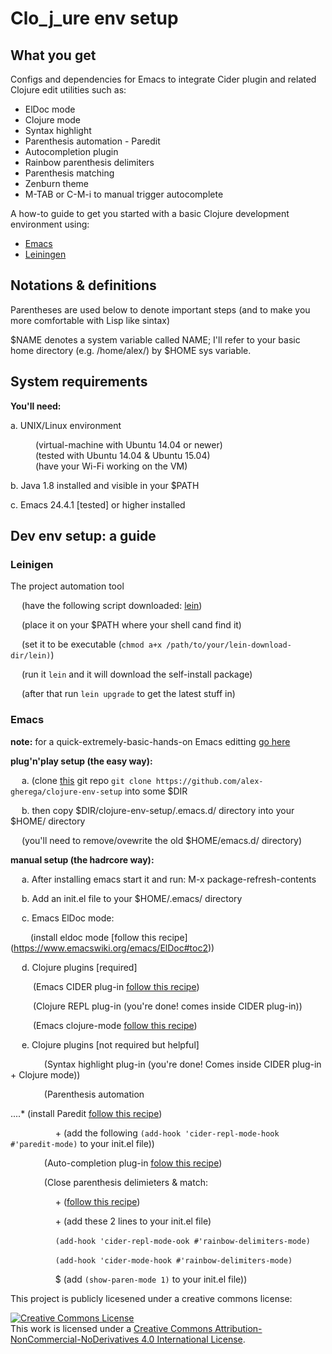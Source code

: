 # Clo_j_ure env setup

## What you get

Configs and dependencies for Emacs to integrate Cider plugin and related Clojure edit utilities such as:

* ElDoc mode
* Clojure mode
* Syntax highlight
* Parenthesis automation - Paredit
* Autocompletion plugin
* Rainbow parenthesis delimiters
* Parenthesis matching
* Zenburn theme
* M-TAB or C-M-i to manual trigger autocomplete

A how-to guide to get you started with a basic Clojure development environment using:
* [Emacs](https://www.gnu.org/software/emacs/)
* [Leiningen](https://leiningen.org/)

## Notations & definitions

Parentheses are used below to denote important steps (and to make you more comfortable with Lisp like sintax)

$NAME denotes a system variable called NAME; I'll refer to your basic home directory (e.g. /home/alex/) by $HOME sys variable.

## System requirements

__You'll need:__

a. UNIX/Linux environment
<dl>
	<dd>(virtual-machine with Ubuntu 14.04 or newer)</dd>
	<dd>(tested with Ubuntu 14.04 & Ubuntu 15.04)</dd>
	<dd>(have your Wi-Fi working on the VM)</dd>
</dl>

b. Java 1.8 installed and visible in your $PATH

c. Emacs 24.4.1 [tested] or higher installed

## Dev env setup: a guide

### Leinigen

The project automation tool

&emsp; (have the following script downloaded: [lein](https://raw.githubusercontent.com/technomancy/leiningen/stable/bin/lein))

&emsp; (place it on your $PATH where your shell cand find it)

&emsp;  (set it to be executable (`chmod a+x /path/to/your/lein-download-dir/lein)`)

&emsp;  (run it `lein` and it will download the self-install package)

&emsp; (after that run `lein upgrade` to get the latest stuff in)

### Emacs

__note:__ for a quick-extremely-basic-hands-on Emacs editting [go here](http://ocean.stanford.edu/research/quick_emacs.html)




__plug'n'play setup (the easy way):__

&emsp; a. (clone [this](https://github.com/alex-gherega/clojure-env-setup) git repo `git clone https://github.com/alex-gherega/clojure-env-setup` into some $DIR

&emsp; b. then copy $DIR/clojure-env-setup/.emacs.d/ directory into your $HOME/ directory

&emsp; (you'll need to remove/ovewrite the old $HOME/emacs.d/ directory)



__manual setup (the hadrcore way):__

&emsp; a. After installing emacs start it and run: M-x package-refresh-contents

&emsp; b. Add an init.el file to your $HOME/.emacs/ directory

&emsp; c. Emacs ElDoc mode:

&emsp;&emsp; (install eldoc mode [follow this recipe] (https://www.emacswiki.org/emacs/ElDoc#toc2))</p>

&emsp; d. Clojure plugins [required]
  
&emsp; &emsp; (Emacs CIDER plug-in [follow this recipe](https://github.com/clojure-emacs/cider/blob/master/README.md))

&emsp; &emsp; (Clojure REPL plug-in (you're done! comes inside CIDER plug-in))

&emsp; &emsp; (Emacs clojure-mode [follow this recipe](https://github.com/clojure-emacs/clojure-mode/blob/master/README.md))
  
  
&emsp; e. Clojure plugins [not required but helpful]

&emsp; &emsp; &emsp; (Syntax highlight plug-in (you're done! Comes inside CIDER plug-in + Clojure mode))<p>
    
&emsp; &emsp; &emsp; (Parenthesis automation

....* (install Paredit [follow this recipe]())

&emsp; &emsp; &emsp; &emsp; + (add the following `(add-hook 'cider-repl-mode-hook #'paredit-mode)` to your init.el file))
		
&emsp; &emsp; &emsp; (Auto-completion plug-in [folow this recipe](http://cider.readthedocs.io/en/latest/code_completion/))

&emsp; &emsp; &emsp; (Close parenthesis delimieters & match:

&emsp; &emsp; &emsp; &emsp;  + ([follow this recipe](https://github.com/Fanael/rainbow-delimiters/blob/master/README.md))

&emsp; &emsp; &emsp; &emsp;  + (add these 2 lines to your init.el file)

&emsp; &emsp; &emsp; &emsp; `(add-hook 'cider-repl-mode-ook #'rainbow-delimiters-mode)`

&emsp; &emsp; &emsp; &emsp; `(add-hook 'cider-mode-hook #'rainbow-delimiters-mode)`

&emsp; &emsp; &emsp; &emsp;  $ (add `(show-paren-mode 1)` to your init.el file))
		
    
  

This project is publicly licesened under a creative commons license:

<a rel="license" href="http://creativecommons.org/licenses/by-nc-nd/4.0/"><img alt="Creative Commons License" style="border-width:0" src="https://i.creativecommons.org/l/by-nc-nd/4.0/88x31.png" /></a><br />This work is licensed under a <a rel="license" href="http://creativecommons.org/licenses/by-nc-nd/4.0/">Creative Commons Attribution-NonCommercial-NoDerivatives 4.0 International License</a>.


